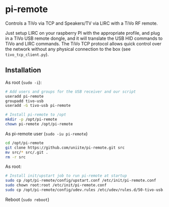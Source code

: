 # pi-remote

Controls a TiVo via TCP and Speakers/TV via LIRC with a TiVo RF remote.

Just setup LIRC on your raspberry PI with the appropriate profile, and plug in a TiVo USB remote dongle, and it will translate the USB HID commands to TiVo and LIRC commands. The TiVo TCP protocol allows quick control over the network without any physical connection to the box (see `tivo_tcp_client.py`).


## Installation

As root (`sudo -i`):
```bash
# Add users and groups for the USB receiver and our script
useradd pi-remote
groupadd tivo-usb
useradd -G tivo-usb pi-remote

# Install pi-remote to /opt
mkdir -p /opt/pi-remote
chown pi-remote /opt/pi-remote
```

As pi-remote user (`sudo -iu pi-remote`)
```bash
cd /opt/pi-remote
git clone https://github.com/uniite/pi-remote.git src
mv src/* src/.git .
rm -r src
```

As root:
```bash
# Install init/upstart job to run pi-remote at startup
sudo cp /opt/pi-remote/config/upstart.conf /etc/init/pi-remote.conf
sudo chown root:root /etc/init/pi-remote.conf
sudo cp /opt/pi-remote/config/udev.rules /etc/udev/rules.d/50-tivo-usb.rules
```

Reboot (`sudo reboot`)
